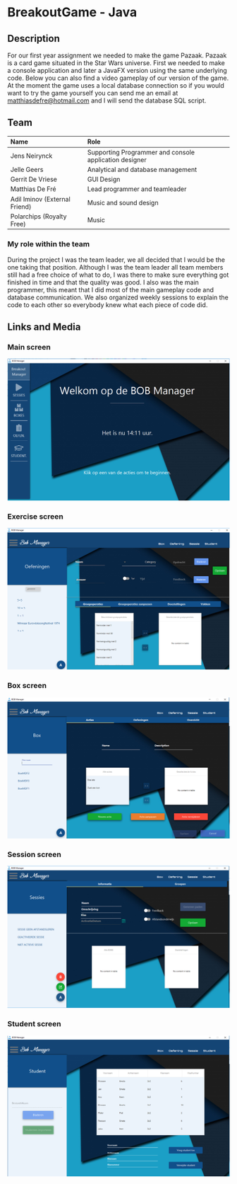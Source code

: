 # BreakoutGame - Java

## Description

For our first year assignment we needed to make the game Pazaak. Pazaak is a card game situated in the Star Wars universe.
First we needed to make a console application and later a JavaFX version using the same underlying code.
Below you can also find a video gameplay of our version of the game. At the moment the game uses a local database connection so if you would want to try the game yourself you can send me an email at matthiasdefre@hotmail.com and I will send the database SQL script.

## Team

| Name     | Role                        | 
| :---     | :---                          | 
| Jens Neirynck | Supporting Programmer and console application designer | 
| Jelle Geers | Analytical and database management | 
| Gerrit De Vriese | GUI Design | 
| Matthias De Fré  | Lead programmer and teamleader | 
| Adil Iminov (External Friend) | Music and sound design |
| Polarchips (Royalty Free) | Music |


### My role within the team

During the project I was the team leader, we all decided that I would be the one taking that position. Although I was the team leader all team members still had a free choice of what to do, I was there to make sure everything got finished in time and that the quality was good.
I also was the main programmer, this meant that I did most of the main gameplay code and database communication. We also organized weekly sessions to explain the code to each other so everybody knew what each piece of code did.

## Links and Media

### Main screen

![alt text][mainscreen]

[mainscreen]: https://github.com/MatthiasDeFre/Projects/blob/master/Images/jmain.PNG "Main screen"

### Exercise screen

![alt text][exscreen]

[exscreen]: https://github.com/MatthiasDeFre/Projects/blob/master/Images/jex.PNG "Exercise screen"

### Box screen

![alt text][boxscreen]

[boxscreen]: https://github.com/MatthiasDeFre/Projects/blob/master/Images/jbox.PNG "Box screen"

### Session screen

![alt text][sessionscreen]

[sessionscreen]: https://github.com/MatthiasDeFre/Projects/blob/master/Images/jses.PNG "Session screen"

### Student screen

![alt text][studentscreen]

[studentscreen]: https://github.com/MatthiasDeFre/Projects/blob/master/Images/jstu.PNG "Student screen"
